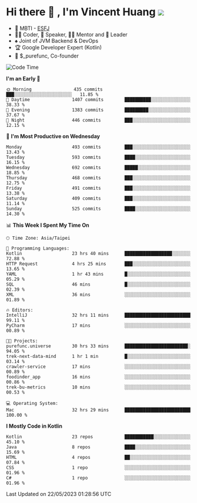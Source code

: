 # Hi there 👋 , I'm Vincent Huang ![](https://komarev.com/ghpvc/?username=Jian-Min-Huang)
- 👀 MBTI - [ESFJ](https://www.16personalities.com/esfj-personality)
- 👨‍💻 Coder, 🎤 Speaker, 👨‍🏫 Mentor and 🚀 Leader
- ♠️ Joint of JVM Backend & DevOps
- 🏆 Google Developer Expert (Kotlin)
- 💼 $_purefunc, Co-founder

<!--START_SECTION:waka-->
![Code Time](http://img.shields.io/badge/Code%20Time-2%2C044%20hrs%2016%20mins-blue)

**I'm an Early 🐤** 

```text
🌞 Morning                435 commits         ███░░░░░░░░░░░░░░░░░░░░░░   11.85 % 
🌆 Daytime                1407 commits        ██████████░░░░░░░░░░░░░░░   38.33 % 
🌃 Evening                1383 commits        █████████░░░░░░░░░░░░░░░░   37.67 % 
🌙 Night                  446 commits         ███░░░░░░░░░░░░░░░░░░░░░░   12.15 % 
```
📅 **I'm Most Productive on Wednesday** 

```text
Monday                   493 commits         ███░░░░░░░░░░░░░░░░░░░░░░   13.43 % 
Tuesday                  593 commits         ████░░░░░░░░░░░░░░░░░░░░░   16.15 % 
Wednesday                692 commits         █████░░░░░░░░░░░░░░░░░░░░   18.85 % 
Thursday                 468 commits         ███░░░░░░░░░░░░░░░░░░░░░░   12.75 % 
Friday                   491 commits         ███░░░░░░░░░░░░░░░░░░░░░░   13.38 % 
Saturday                 409 commits         ███░░░░░░░░░░░░░░░░░░░░░░   11.14 % 
Sunday                   525 commits         ████░░░░░░░░░░░░░░░░░░░░░   14.30 % 
```


📊 **This Week I Spent My Time On** 

```text
🕑︎ Time Zone: Asia/Taipei

💬 Programming Languages: 
Kotlin                   23 hrs 40 mins      ██████████████████░░░░░░░   72.88 % 
HTTP Request             4 hrs 25 mins       ███░░░░░░░░░░░░░░░░░░░░░░   13.65 % 
YAML                     1 hr 43 mins        █░░░░░░░░░░░░░░░░░░░░░░░░   05.29 % 
SQL                      46 mins             █░░░░░░░░░░░░░░░░░░░░░░░░   02.39 % 
XML                      36 mins             ░░░░░░░░░░░░░░░░░░░░░░░░░   01.89 % 

🔥 Editors: 
IntelliJ                 32 hrs 11 mins      █████████████████████████   99.11 % 
PyCharm                  17 mins             ░░░░░░░░░░░░░░░░░░░░░░░░░   00.89 % 

🐱‍💻 Projects: 
purefunc.universe        30 hrs 33 mins      ████████████████████████░   94.05 % 
trek-next-data-mind      1 hr 1 min          █░░░░░░░░░░░░░░░░░░░░░░░░   03.14 % 
crawler-service          17 mins             ░░░░░░░░░░░░░░░░░░░░░░░░░   00.89 % 
foodinder_app            16 mins             ░░░░░░░░░░░░░░░░░░░░░░░░░   00.86 % 
trek-bu-metrics          10 mins             ░░░░░░░░░░░░░░░░░░░░░░░░░   00.53 % 

💻 Operating System: 
Mac                      32 hrs 29 mins      █████████████████████████   100.00 % 
```

**I Mostly Code in Kotlin** 

```text
Kotlin                   23 repos            ███████████░░░░░░░░░░░░░░   45.10 % 
Java                     8 repos             ████░░░░░░░░░░░░░░░░░░░░░   15.69 % 
HTML                     4 repos             ██░░░░░░░░░░░░░░░░░░░░░░░   07.84 % 
CSS                      1 repo              ░░░░░░░░░░░░░░░░░░░░░░░░░   01.96 % 
C#                       1 repo              ░░░░░░░░░░░░░░░░░░░░░░░░░   01.96 % 
```




 Last Updated on 22/05/2023 01:28:56 UTC
<!--END_SECTION:waka-->
